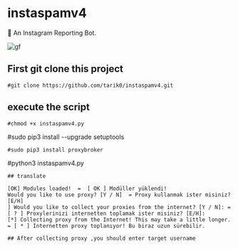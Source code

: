 # instaspamv4
🤖 An Instagram Reporting Bot.


![gf](https://raw.githubusercontent.com/tarik0/instaspamv4/master/ezgif.com-video-to-gif.gif)

## First git clone this project 

```
#git clone https://github.com/tarik0/instaspamv4.git

```
## execute the script 
```
#chmod +x instaspamv4.py 

```
#sudo pip3 install --upgrade setuptools

```
#sudo pip3 install proxybroker

```
#python3 instaspamv4.py

```
## translate

[OK] Modules loaded!  =  [ OK ] Modüller yüklendi!
Would you like to use proxy? [Y / N]  = Proxy kullanmak ister misiniz? [E/H]
] Would you like to collect your proxies from the internet? [Y / N]: = [ ? ] Proxylerinizi internetten toplamak ister misiniz? [E/H]: 
[*] Collecting proxy from the Internet! This may take a little longer. = [ * ] Internetten proxy toplanıyor! Bu biraz uzun sürebilir.

## After collecting proxy ,you should enter target username
